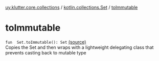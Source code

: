 [uy.klutter.core.collections](../index.md) / [kotlin.collections.Set](index.md) / [toImmutable](.)


# toImmutable
<code>fun <T> Set<T>.toImmutable(): Set<T></code> [(source)](https://github.com/kohesive/klutter/blob/master/core-jdk6/src/main/kotlin/uy/klutter/core/common/Immutable.kt#L246)<br/>
Copies the Set and then wraps with a lightweight delegating class that prevents casting back to mutable type


